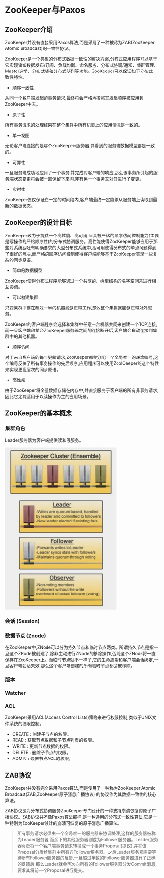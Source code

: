 # ZooKeeper与Paxos

## ZooKeeper介绍

ZooKeeper并没有直接采用Paxos算法,而是采用了一种被称为ZAB(ZooKeeper Atomic Broadcast)的一致性协议。

ZooKeeper是一个典型的分布式数据一致性的解决方案,分布式应用程序可以基于它实现诸如数据发布/订阅、负载均衡、命名服务、分布式协调/通知、集群管理、Master选举、分布式锁和分布式队列等功能。ZooKeeper可以保证如下分布式一致性特性。

- 顺序一致性

从同一个客户端发起的事务请求,最终将会严格地按照其发起顺序被应用到ZooKeeper中去。

- 原子性

所有事务请求的处理结果在整个集群中所有机器上的应用情况是一致的。

- 单一视图

无论客户端连接的是哪个ZooKeepei•服务器,其看到的服务端数据模型都是一致的。

- 可靠性

一旦服务端成功地应用了一个事务,并完成对客户端的响应,那么该事务所引起的服务端状态变更将会被一直保留下来,除非有另一个事务又对其进行了变更。

- 实时性

ZooKeeper仅仅保证在一定的时间段内,客户端最终一定能够从服务端上读取到最新的数据状态。

## ZooKeeper的设计目标

ZooKeeper致力于提供一个高性能、高可用,且具有严格的顺序访问控制能力(主要是写操作的严格顺序性)的分布式协调服务。高性能使得ZooKeeper能够应用于那些对系统吞吐有明确要求的大型分布式系统中,高可用使得分布式的单点问题得到了很好的解决,而严格的顺序访问控制使得客户端能够基于ZooKeeper实现一些复杂的同步原语。

- 简单的数据模型

ZooKeeper使得分布式程序能够通过一个共享的、树型结构的名字空间来进行相互协调。

- 可以构建集群

只要集群中存在超过一半的机器能够正常工作,那么整个集群就能够正常对外服务。

ZooKeeper的客户端程序会选择和集群中任意一台机器共同来创建一个TCP连接,而一旦客户端和某台ZooKeeper服务器之间的连接断开后,客户端会自动连接到集群中的其他机器。

- 顺序访问

对于来自客户端的每个更新请求,ZooKeeper都会分配一个全局唯一的递增编号,这个编号反映了所有事务操作的先后顺序,应用程序可以使用ZooICeeper的这个特性来实现更高层次的同步原语。

- 高性能

由于ZooKeeper将全量数据存储在内存中,并直接服务于客户端的所有非事务请求,因此它尤其适用于以读操作为主的应用场景。

## ZooKeeper的基本概念

### 集群角色

Leader服务器为客户端提供读和写服务。

![](assets/4-ZooKeeper与Paxos-900e7.png)

### 会话 (Session)

### 数据节点 (Znode)

在ZooKeeper中,ZNode可以分为持久节点和临时节点两类。所谓持久节点是指一旦这个ZNode被创建了,除非主动进行ZNode的移除操作,否则这个ZNode将一直保存在ZooKeeper上。而临时节点就不一样了,它的生命周期和客户端会话绑定,一旦客户端会话失效,那么这个客户端创建的所有临时节点都会被移除。

### 版本

### Watcher

### ACL

ZooKeeper采用ACL(Access Control Lists)策略来进行权限控制,类似于UNIX文件系统的权限控制。

- CREATE : 创建子节点的权限。
- READ : 获取节点数据和子节点列表的权限。
- WRITE : 更新节点数据的权限。
- DELETE : 删除子节点的权限。
- ADMIN : 设置节点ACL的权限。

## ZAB协议

ZooKeeper并没有完全采用Paxos算法,而是使用了一种称为ZooKeeper Atomic Broadcast(ZAB,ZooKeeper原子消息广播协议) 的协议作为其数据一致性的核心算法。

ZAB协议是为分布式协调服务ZooKeeper专门设计的一种支持崩溃恢复的原子广播协议。ZAB协议并不像Paxos算法那样,是一种通用的分布式一致性算法,它是一种特別为ZooKeeper设计的崩溃可恢复的原子消息广播算法。

> 所有事务请求必须由一个全局唯一的服务器来协调处理,这样的服务器被称为Leader服务器,而余下的其他服务器则成为Follower服务器。Leader服务器负责将一个客户端事务请求转换成一个事务Proposal(提议),并将该Proposal分发给集群中所有的Follower服务器。之后Leader服务器需要等待所有Follower服务器的反馈,一旦超过半数的Follower服务器进行了正确的反馈后,那么Leader就会再次向所有的Follower服务器分发Commit消息,要求其将前一个Proposal进行提交。
